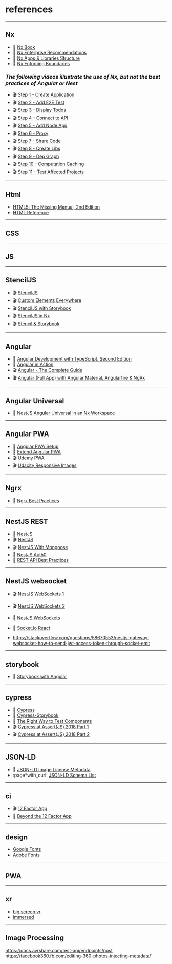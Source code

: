 # references

---

## Nx

- :blue_book: [Nx Book](https://go.nrwl.io/angular-enterprise-monorepo-patterns-new-book)
- :page_with_curl: [Nx Enterprise Recommendations](https://nx.dev/latest/angular/guides/monorepo-nx-enterprise)
- :page_with_curl: [Nx Apps & Libraries Structure](https://medium.com/showpad-engineering/how-to-organize-and-name-applications-and-libraries-in-an-nx-monorepo-for-immediate-team-wide-9876510dbe28)
- :page_with_curl: [Nx Enforcing Boundaries](https://medium.com/showpad-engineering/how-to-programmatically-enforce-boundaries-between-applications-and-libraries-in-an-nx-monorepo-39bf8fbec6ba)

### _The following videos illustrate the use of Nx, but not the best practices of Angular or Nest_

- :clapper: [Step 1 - Create Application](https://nx.dev/latest/angular/tutorial/01-create-application)
- :clapper: [Step 2 - Add E2E Test](https://nx.dev/latest/angular/tutorial/02-add-e2e-test)
- :clapper: [Step 3 - Display Todos](https://nx.dev/latest/angular/tutorial/03-display-todos)
- :clapper: [Step 4 - Connect to API](https://nx.dev/latest/angular/tutorial/04-connect-to-api)
- :clapper: [Step 5 - Add Node App](https://nx.dev/latest/angular/tutorial/05-add-node-app)
- :clapper: [Step 6 - Proxy](https://nx.dev/latest/angular/tutorial/06-proxy)
- :clapper: [Step 7 - Share Code](https://nx.dev/latest/angular/tutorial/07-share-code)
- :clapper: [Step 8 - Create Libs](https://nx.dev/latest/angular/tutorial/08-create-libs)
- :clapper: [Step 9 - Dep Graph](https://nx.dev/latest/angular/tutorial/09-dep-graph)
- :clapper: [Step 10 - Computation Caching](https://nx.dev/latest/angular/tutorial/10-computation-caching)
- :clapper: [Step 11 - Test Affected Projects](https://nx.dev/latest/angular/tutorial/11-test-affected-projects)

---

## Html

- [HTML5: The Missing Manual, 2nd Edition](https://www.oreilly.com/library/view/html5-the-missing/9781449373412/)
- [HTML Reference](https://developer.mozilla.org/en-US/docs/Web/HTML/Element)

---

## CSS

---

## JS

---

## StencilJS

- :clapper: [StencilJS](https://stenciljs.com/)
- :clapper: [Custom Elements Everywhere](https://custom-elements-everywhere.com/)
- :clapper: [StencilJS with Storybook](https://medium.com/@neza.djukic/storybook-stenciljs-ionic-4-angular-under-one-roof-159cc8dab3a4)
- :clapper: [StencilJS in Nx](https://javascript.plainenglish.io/how-to-use-stencil-web-components-in-react-within-a-nx-monorepo-d6644f6ee858)
- :clapper: [Stencil & Storybook](https://github.com/dutscher/stencil-storybook)

---

## Angular

- :blue_book: [Angular Development with TypeScript, Second Edition](https://www.manning.com/books/angular-development-with-typescript-second-edition)
- :blue_book: [Angular in Action](https://www.manning.com/books/angular-in-action)
- :clapper: [Angular - The Complete Guide](https://www.udemy.com/course/the-complete-guide-to-angular-2)
- :clapper: [Angular (Full App) with Angular Material, Angularfire & NgRx](https://www.udemy.com/course/angular-full-app-with-angular-material-angularfire-ngrx)

---

## Angular Universal

- :page_with_curl: [NestJS Angular Universal in an Nx Workspace](https://samosunaz.hashnode.dev/nestjs-angular-universal-in-an-nx-workspace)

---

## Angular PWA

- :page_with_curl: [Angular PWA Setup](https://www.youtube.com/watch?v=5YtNQJQu31Y)
- :page_with_curl: [Extend Angular PWA](https://medium.com/@smarth55/extending-the-angular-cli-service-worker-44bfc205894c)
- :clapper: [Udemy PWA](https://www.udemy.com/course/progressive-web-app-pwa-the-complete-guide)
- :clapper: [Udacity Responsive Images](https://classroom.udacity.com/courses/ud882)

---

## Ngrx

- :page_with_curl: [Ngrx Best Practices](https://wesleygrimes.com/angular/2018/05/30/ngrx-best-practices-for-enterprise-angular-applications)

---

## NestJS REST

- :page_with_curl: [NestJS](https://docs.nestjs.com/)
- :clapper: [NestJS](https://academind.com/tutorials/nestjs-introduction/)
- :clapper: [NestJS With Mongoose](https://www.youtube.com/watch?v=ulfU5vY6I78)
- :page_with_curl: [NestJS Auth0](https://auth0.com/blog/developing-a-secure-api-with-nestjs-adding-role-based-access-control/)
- :page_with_curl: [REST API Best Practices](https://www.vinaysahni.com/best-practices-for-a-pragmatic-restful-api)

---

## NestJS websocket

- :clapper: [NestJS WebSockets 1](https://youtu.be/0zyYhm5MjJ4)
- :clapper: [NestJS WebSockets 2](https://youtu.be/pJlLLW_Bl3c)

- :page_with_curl: [NestJS WebSockets](https://www.joshmorony.com/creating-a-simple-live-chat-server-with-nestjs-websockets/)

- :page_with_curl: [Socket.io React](https://www.valentinog.com/blog/socket-react/)
- https://stackoverflow.com/questions/58670553/nestjs-gateway-websocket-how-to-send-jwt-access-token-through-socket-emit

---

## storybook

- :page_with_curl: [Storybook with Angular](https://storybook.js.org/tutorials/intro-to-storybook/angular/en/get-started/)

---

## cypress

- :page_with_curl: [Cypress](https://docs.cypress.io/guides/overview/why-cypress)
- :page_with_curl: [Cypress-Storybook](https://www.npmjs.com/package/cypress-storybook)
- :page_with_curl: [The Right Way to Test Components](https://www.freecodecamp.org/news/the-right-way-to-test-react-components-548a4736ab22/)
- :clapper: [Cypress at Assert(JS) 2018 Part 1](https://youtu.be/5XQOK0v_YRE)
- :clapper: [Cypress at Assert(JS) 2018 Part 2](https://youtu.be/5FnalKRjpZk)

---

## JSON-LD

- :page_with_curl: [JSON-LD Image License Metadata](https://developers.google.com/search/docs/data-types/image-license-metadata)
- :page*with_curl: [JSON-LD Schema List](https://docs.google.com/spreadsheets/d/1Ed6RmI01rx4UdW40ciWgz2oS_Kx37*-sPi7sba_jC3w/edit#gid=0)

---

## ci

- :clapper: [12 Factor App](https://12factor.net/)
- :blue_book: [Beyond the 12 Factor App](https://tanzu.vmware.com/content/blog/beyond-the-twelve-factor-app)

---

## design

- [Google Fonts](https://fonts.google.com/)
- [Adobe Fonts](https://fonts.adobe.com/)

---

## PWA

---

## xr

- [big screen vr](https://www.bigscreenvr.com/)
- [immersed](https://immersedvr.com/)

---

## Image Processing

https://docs.ayrshare.com/rest-api/endpoints/post
https://facebook360.fb.com/editing-360-photos-injecting-metadata/
